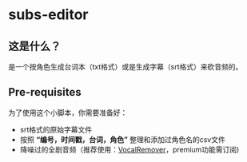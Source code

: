 # subs-editor

## 这是什么？
是一个按角色生成台词本（txt格式）或是生成字幕（srt格式）来砍音频的。

## Pre-requisites
为了使用这个小脚本，你需要准备好：
- srt格式的原始字幕文件
- 按照 **“编号，时间戳，台词，角色”** 整理和添加过角色名的csv文件
- 降噪过的全剧音频（推荐使用：[VocalRemover](https://vocalremover.org/)，premium功能需订阅)

